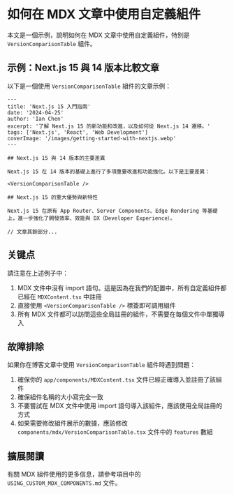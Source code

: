 # 如何在 MDX 文章中使用自定義組件

本文是一個示例，說明如何在 MDX 文章中使用自定義組件，特別是 `VersionComparisonTable` 組件。

## 示例：Next.js 15 與 14 版本比較文章

以下是一個使用 `VersionComparisonTable` 組件的文章示例：

```mdx
---
title: 'Next.js 15 入門指南'
date: '2024-04-25'
author: 'Ian Chen'
excerpt: '了解 Next.js 15 的新功能和改進，以及如何從 Next.js 14 遷移。'
tags: ['Next.js', 'React', 'Web Development']
coverImage: '/images/getting-started-with-nextjs.webp'
---

## Next.js 15 與 14 版本的主要差異

Next.js 15 在 14 版本的基礎上進行了多項重要改進和功能強化。以下是主要差異：

<VersionComparisonTable />

## Next.js 15 的重大優勢與新特性

Next.js 15 在原有 App Router、Server Components、Edge Rendering 等基礎上，進一步強化了開發效率、效能與 DX（Developer Experience）。

// 文章其餘部分...
```

## 关键点

請注意在上述例子中：

1. MDX 文件中沒有 import 語句。這是因為在我們的配置中，所有自定義組件都已經在 `MDXContent.tsx` 中註冊
2. 直接使用 `<VersionComparisonTable />` 標簽即可調用組件
3. 所有 MDX 文件都可以訪問這些全局註冊的組件，不需要在每個文件中單獨導入

## 故障排除

如果你在博客文章中使用 `VersionComparisonTable` 組件時遇到問題：

1. 確保你的 `app/components/MDXContent.tsx` 文件已經正確導入並註冊了該組件
2. 確保組件名稱的大小寫完全一致
3. 不要嘗試在 MDX 文件中使用 import 語句導入該組件，應該使用全局註冊的方式
4. 如果需要修改組件展示的數據，應該修改 `components/mdx/VersionComparisonTable.tsx` 文件中的 `features` 數組

## 擴展閱讀

有關 MDX 組件使用的更多信息，請參考項目中的 `USING_CUSTOM_MDX_COMPONENTS.md` 文件。
